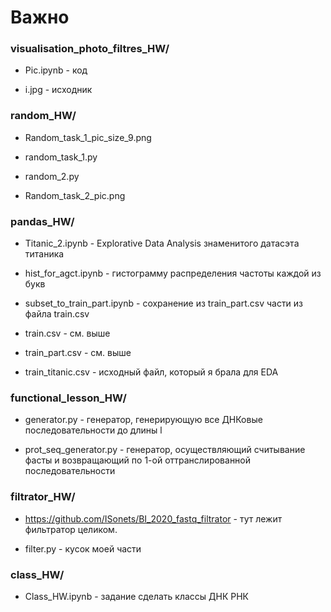 # Важно

### visualisation_photo_filtres_HW/

* Pic.ipynb - код

* i.jpg - исходник


### random_HW/

* Random_task_1_pic_size_9.png

* random_task_1.py

* random_2.py

* Random_task_2_pic.png

### pandas_HW/

* Titanic_2.ipynb - Explorative Data Analysis знаменитого датасэта титаника

* hist_for_agct.ipynb - гистограмму распределения частоты каждой из букв

* subset_to_train_part.ipynb - сохранение из train_part.csv части из файла train.csv

* train.csv - см. выше

* train_part.csv - см. выше

* train_titanic.csv - исходный файл, который я брала для EDA

### functional_lesson_HW/

* generator.py - генератор, генерирующую все ДНКовые последовательности до длины l

* prot_seq_generator.py - генератор, осуществляющий считывание фасты и возвращающий по 1-ой оттранслированной последовательности

### filtrator_HW/

* https://github.com/ISonets/BI_2020_fastq_filtrator - тут лежит фильтратор целиком.

* filter.py - кусок моей части

### class_HW/

* Class_HW.ipynb - задание сделать классы ДНК РНК

